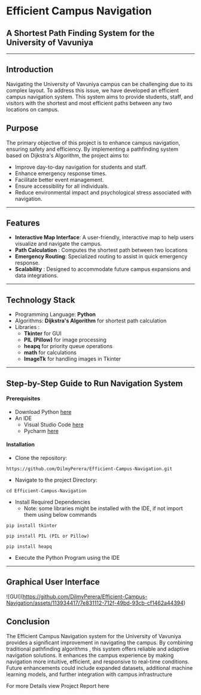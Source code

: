 # **Efficient Campus Navigation**

## **A Shortest Path Finding System for the University of Vavuniya**

---

## **Introduction**

Navigating the University of Vavuniya campus can be challenging due to its complex layout. To address this issue, we have developed an efficient campus navigation system. This system aims to provide students, staff, and visitors with the shortest and most efficient paths between any two locations on campus.

## **Purpose**

The primary objective of this project is to enhance campus navigation, ensuring safety and efficiency. By implementing a pathfinding system based on Dijkstra's Algorithm, the project aims to:

- Improve day-to-day navigation for students and staff.
- Enhance emergency response times.
- Facilitate better event management.
- Ensure accessibility for all individuals.
- Reduce environmental impact and psychological stress associated with navigation.

---

## **Features**

- **Interactive Map Interface**: A user-friendly, interactive map to help users visualize and navigate the campus.
- **Path Calculation** : Computes the shortest path between two locations
- **Emergency Routing**: Specialized routing to assist in quick emergency response.
- **Scalability** : Designed to accommodate future campus expansions and data integrations.

---

## **Technology Stack**

- Programming Language: **Python**
- Algorithms: **Dijkstra's Algorithm** for shortest path calculation
- Libraries :
  - **Tkinter** for GUI
  - **PIL** **(Pillow)** for image processing
  - **heapq** for priority queue operations
  - **math** for calculations
  - **ImageTk** for handling images in Tkinter

---

## **Step-by-Step Guide to Run Navigation System**

#### Prerequisites

- Download Python [here](https://www.python.org/downloads/)
- An IDE
  - Visual Studio Code [here](https://code.visualstudio.com/download)
  - Pycharm [here](https://www.jetbrains.com/pycharm/download/)

#### Installation

- Clone the repository:

```
https://github.com/DilmyPerera/Efficient-Campus-Navigation.git
```

- Navigate to the project Directory:

```
cd Efficient-Campus-Navigation
```

- Install Required Dependencies
  - Note: some libraries might be installed with the IDE, if not import them using below commands

```
pip install tkinter

pip install PIL (PIL or Pillow)

pip install heapq
```

- Execute the Python Program using the IDE

---

## Graphical User Interface

!\[GUI\](https://github.com/DilmyPerera/Efficient-Campus-Navigation/assets/113934417/7e831112-712f-49bd-93cb-cf1462a44394)

## **Conclusion**

The Efficient Campus Navigation system for the University of Vavuniya provides a significant improvement in navigating the campus. By combining traditional pathfinding algorithms , this system offers reliable and adaptive navigation solutions. It enhances the campus experience by making navigation more intuitive, efficient, and responsive to real-time conditions. Future enhancements could include expanded datasets, additional machine learning models, and further integration with campus infrastructure

For more Details view Project Report here
